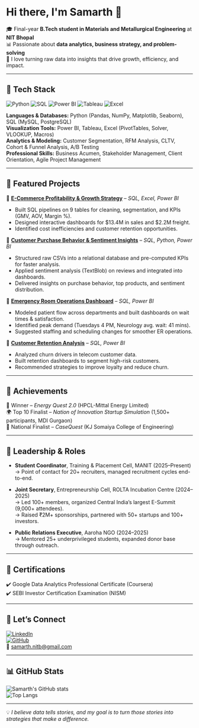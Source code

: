 # Hi there, I'm Samarth 👋  

🎓 Final-year **B.Tech student in Materials and Metallurgical Engineering** at **NIT Bhopal**  
📊 Passionate about **data analytics, business strategy, and problem-solving**  
🚀 I love turning raw data into insights that drive growth, efficiency, and impact.  

---

## 🔹 Tech Stack  

![Python](https://img.shields.io/badge/Python-3776AB?logo=python&logoColor=white)  ![SQL](https://img.shields.io/badge/SQL-MySQL%20|%20PostgreSQL-blue)  ![Power BI](https://img.shields.io/badge/PowerBI-DataViz-F2C811?logo=powerbi)    ![Tableau](https://img.shields.io/badge/Tableau-DataViz-orange?logo=tableau)   ![Excel](https://img.shields.io/badge/Excel-Data%20Analysis-217346?logo=microsoft-excel)  

**Languages & Databases:** Python (Pandas, NumPy, Matplotlib, Seaborn), SQL (MySQL, PostgreSQL)  
**Visualization Tools:** Power BI, Tableau, Excel (PivotTables, Solver, VLOOKUP, Macros)  
**Analytics & Modeling:** Customer Segmentation, RFM Analysis, CLTV, Cohort & Funnel Analysis, A/B Testing  
**Professional Skills:** Business Acumen, Stakeholder Management, Client Orientation, Agile Project Management  

---

## 🔹 Featured Projects  

📌 [**E-Commerce Profitability & Growth Strategy**](https://github.com/Samarth27-09/E-Commerce-Profitability) – *SQL, Excel, Power BI*  
- Built SQL pipelines on 9 tables for cleaning, segmentation, and KPIs (GMV, AOV, Margin %).  
- Designed interactive dashboards for $13.4M in sales and $2.2M freight.  
- Identified cost inefficiencies and customer retention opportunities.  

📌 [**Customer Purchase Behavior & Sentiment Insights**](https://github.com/Samarth27-09/E-Commerce-Sentiment-Analysis) – *SQL, Python, Power BI*  
- Structured raw CSVs into a relational database and pre-computed KPIs for faster analysis.  
- Applied sentiment analysis (TextBlob) on reviews and integrated into dashboards.  
- Delivered insights on purchase behavior, top products, and sentiment distribution.  

📌 [**Emergency Room Operations Dashboard**](https://github.com/Samarth27-09/Emergency-Room-Operations) – *SQL, Power BI*  
- Modeled patient flow across departments and built dashboards on wait times & satisfaction.  
- Identified peak demand (Tuesdays 4 PM, Neurology avg. wait: 41 mins).  
- Suggested staffing and scheduling changes for smoother ER operations.  

📌 [**Customer Retention Analysis**](https://github.com/Samarth27-09/Customer-Retention) – *SQL, Power BI*  
- Analyzed churn drivers in telecom customer data.  
- Built retention dashboards to segment high-risk customers.  
- Recommended strategies to improve loyalty and reduce churn.  

---

## 🔹 Achievements  

🥇 Winner – *Energy Quest 2.0* (HPCL-Mittal Energy Limited)  
🌍 Top 10 Finalist – *Nation of Innovation Startup Simulation* (1,500+ participants, MDI Gurgaon)  
🎯 National Finalist – *CaseQuest* (KJ Somaiya College of Engineering)  

---

## 🔹 Leadership & Roles  

- **Student Coordinator**, Training & Placement Cell, MANIT (2025–Present)  
  → Point of contact for 20+ recruiters, managed recruitment cycles end-to-end.  

- **Joint Secretary**, Entrepreneurship Cell, ROLTA Incubation Centre (2024–2025)  
  → Led 100+ members, organized Central India’s largest E-Summit (9,000+ attendees).  
  → Raised ₹2M+ sponsorships, partnered with 50+ startups and 100+ investors.  

- **Public Relations Executive**, Aaroha NGO (2024–2025)  
  → Mentored 25+ underprivileged students, expanded donor base through outreach.  

---

## 🔹 Certifications  

✔️ Google Data Analytics Professional Certificate (Coursera)  
✔️ SEBI Investor Certification Examination (NISM)  

---

## 🔹 Let’s Connect  

[![LinkedIn](https://img.shields.io/badge/LinkedIn-Connect-blue?logo=linkedin)](https://www.linkedin.com/in/samarthnitb)  
[![GitHub](https://img.shields.io/badge/GitHub-Samarth27--09-black?logo=github)](https://github.com/Samarth27-09)  
📧 [samarth.nitb@gmail.com](mailto:samarth.nitb@gmail.com)  

---

## 📊 GitHub Stats  

![Samarth's GitHub stats](https://github-readme-stats.vercel.app/api?username=Samarth27-09&show_icons=true&theme=tokyonight)  
![Top Langs](https://github-readme-stats.vercel.app/api/top-langs/?username=Samarth27-09&layout=compact&theme=tokyonight)  

---

💡 *I believe data tells stories, and my goal is to turn those stories into strategies that make a difference.*  
